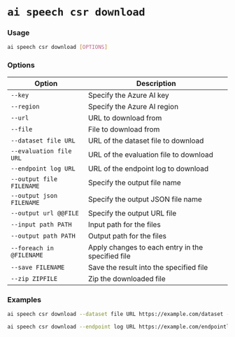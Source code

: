 # `ai speech csr download`

### Usage
``` bash
ai speech csr download [OPTIONS]
```

### Options
| Option                    | Description |
|---------------------------|-------------|
| `--key`                   | Specify the Azure AI key |
| `--region`                | Specify the Azure AI region |
| `--url`                   | URL to download from |
| `--file`                  | File to download from |
| `--dataset file URL`      | URL of the dataset file to download |
| `--evaluation file URL`   | URL of the evaluation file to download |
| `--endpoint log URL`      | URL of the endpoint log to download |
| `--output file FILENAME`  | Specify the output file name|
| `--output json FILENAME`  | Specify the output JSON file name |
| `--output url @@FILE`     | Specify the output URL file |
| `--input path PATH`       | Input path for the files |
| `--output path PATH`      | Output path for the files |
| `--foreach in @FILENAME`  | Apply changes to each entry in the specified file |
| `--save FILENAME`         | Save the result into the specified file |
| `--zip ZIPFILE`           | Zip the downloaded file |

### Examples

``` bash title="Download a dataset file"
ai speech csr download --dataset file URL https://example.com/dataset --output file dataset.zip
```

``` bash title="Download an endpoint log"
ai speech csr download --endpoint log URL https://example.com/endpointlog --output file log.zip
```